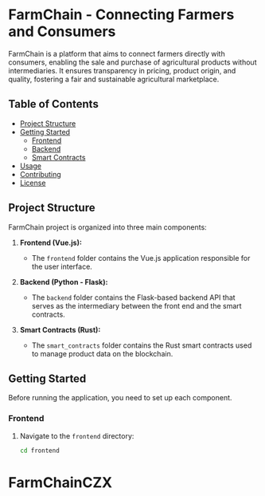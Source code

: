 # FarmChain - Connecting Farmers and Consumers

FarmChain is a platform that aims to connect farmers directly with consumers, enabling the sale and purchase of agricultural products without intermediaries. It ensures transparency in pricing, product origin, and quality, fostering a fair and sustainable agricultural marketplace.

## Table of Contents

- [Project Structure](#project-structure)
- [Getting Started](#getting-started)
  - [Frontend](#frontend)
  - [Backend](#backend)
  - [Smart Contracts](#smart-contracts)
- [Usage](#usage)
- [Contributing](#contributing)
- [License](#license)

## Project Structure

FarmChain project is organized into three main components:

1. **Frontend (Vue.js):**
   - The `frontend` folder contains the Vue.js application responsible for the user interface.

2. **Backend (Python - Flask):**
   - The `backend` folder contains the Flask-based backend API that serves as the intermediary between the front end and the smart contracts.

3. **Smart Contracts (Rust):**
   - The `smart_contracts` folder contains the Rust smart contracts used to manage product data on the blockchain.

## Getting Started

Before running the application, you need to set up each component.

### Frontend

1. Navigate to the `frontend` directory:
   ```bash
   cd frontend
# FarmChainCZX
